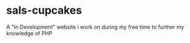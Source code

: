 # sals-cupcakes
A "In Development" website i work on during my free time to further my knowledge of PHP
